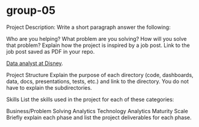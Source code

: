 # group-05


Project Description:
Write a short paragraph answer the following:

Who are you helping?
What problem are you solving?
How will you solve that problem?
Explain how the project is inspired by a job post. Link to the job post saved as PDF in your repo.

[Data analyst at Disney]([https://pages.github.com/](https://github.com/LMU-MSBA/Disconnected-Unveiling-Patterns-in-Telecom-Churn/blob/main/DISNEY_DATA_ANALYST.pdf)).


Project Structure
Explain the purpose of each directory (code, dashboards, data, docs, presentations, tests, etc.) and link to the directory. You do not have to explain the subdirectories.

Skills
List the skills used in the project for each of these categories:

Business/Problem Solving
Analytics
Technology
Analytics Maturity Scale
Briefly explain each phase and list the project deliverables for each phase.
